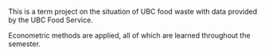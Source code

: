 This is a term project on the situation of UBC food waste with data provided by the UBC Food Service.

Econometric methods are applied, all of which are learned throughout the semester.